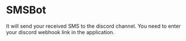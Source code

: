 # SMSBot

It will send your received SMS to the discord channel. You need to enter your discord webhook link in the application.
